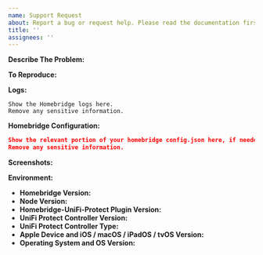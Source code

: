```yaml
---
name: Support Request
about: Report a bug or request help. Please read the documentation first, especially the Feature Options and Troubleshooting pages, before creating a support request.
title: ''
assignees: ''
---
```


<!-- You must use the issue template below. BUG REPORTS THAT DO NOT CONFORM TO THE FORMAT BELOW WILL BE CLOSED AUTOMATICALLY WITHOUT WARNING. THE FORM IS HERE FOR A REASON. :) -->
<!-- Please ensure you read the documentation before creating a support request, especially the Troubleshooting page. -->

**Describe The Problem:**
<!-- A clear and concise description of what the issue is. -->

**To Reproduce:**
<!-- Steps to reproduce the behavior. -->

**Logs:**
<!-- In order to be helpful, include the relevant logs from Homebridge, if applicable. -->

```
Show the Homebridge logs here.
Remove any sensitive information.
```

**Homebridge Configuration:**

```json
Show the relevant portion of your homebridge config.json here, if needed.
Remove any sensitive information.
```

**Screenshots:**
<!-- If applicable, add screenshots to help explain your problem. -->

**Environment:**

* **Homebridge Version:** <!-- homebridge -V -->
* **Node Version:** <!-- node -v -->
* **Homebridge-UniFi-Protect Plugin Version:**
* **UniFi Protect Controller Version:**
* **UniFi Protect Controller Type:** <!-- UCKgen2+, UDMP, UNVR -->
* **Apple Device and iOS / macOS / iPadOS / tvOS Version:**<!-- Type of Apple device you're using and associated OS version -->
* **Operating System and OS Version:** <!-- Raspbian / Ubuntu / Debian / Windows / macOS / Docker -->

<!-- Click the "Preview" tab before you submit to ensure the formatting is correct. -->
